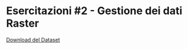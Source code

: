 # Esercitazioni #2 - Gestione dei dati Raster

[Download del Dataset](https://github.com/Envixlab/paesaggioGIS/raw/master/dataset/esercitazione_2.zip)
